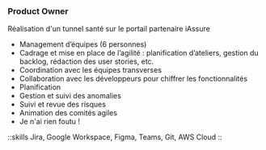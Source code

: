 ### Product Owner

Réalisation d'un tunnel santé sur le portail partenaire iAssure

- Management d’équipes (6 personnes)
- Cadrage et mise en place de l’agilité : 
planification d’ateliers, gestion du backlog, rédaction des user stories, etc.
- Coordination avec les équipes transverses
- Collaboration avec les développeurs pour chiffrer les fonctionnalités
- Planification
- Gestion et suivi des anomalies
- Suivi et revue des risques
- Animation des comités agiles
- Je n'ai rien foutu !

::skills
Jira, Google Workspace, Figma, Teams, Git, AWS Cloud
::
